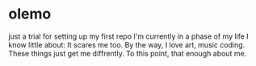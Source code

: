 # olemo
just a trial for setting up my first repo
I'm currently in a phase of my life I know little about: It scares me too.
By the way, I love art, music coding. These things just get me diffrently.
To this point, that enough about me.
